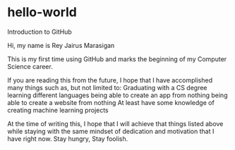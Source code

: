 # hello-world
Introduction to GitHub

Hi, my name is Rey Jairus Marasigan

This is my first time using GitHub and marks the beginning of my Computer Science career. 

If you are reading this from the future, I hope that I have accomplished many things such as, but not limited to:
Graduating with a CS degree
learning different languages 
being able to create an app from nothing
being able to create a website from nothing
At least have some knowledge of creating machine learning projects

At the time of writing this, I hope that I will achieve that things listed above while staying with the same mindset of dedication and motivation that I have right now. Stay hungry, Stay foolish.
